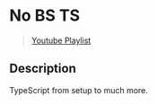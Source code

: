 # **No BS TS**
> [Youtube Playlist](https://www.youtube.com/watch?v=LKVHFHJsiO0&list=PLNqp92_EXZBJYFrpEzdO2EapvU0GOJ09n)

## **Description**
TypeScript from setup to much more. 
